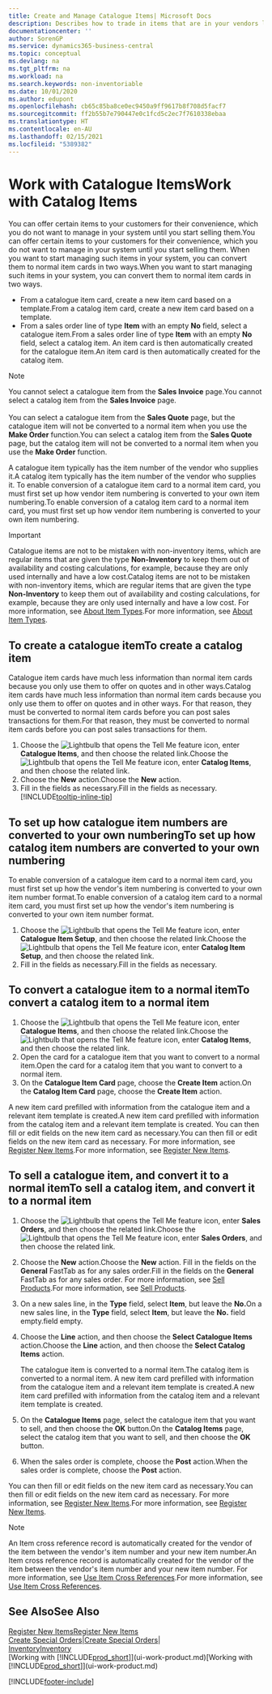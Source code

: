 ```yaml
---
title: Create and Manage Catalogue Items| Microsoft Docs
description: Describes how to trade in items that are in your vendors list of items but not in your own list of items.
documentationcenter: ''
author: SorenGP
ms.service: dynamics365-business-central
ms.topic: conceptual
ms.devlang: na
ms.tgt_pltfrm: na
ms.workload: na
ms.search.keywords: non-inventoriable
ms.date: 10/01/2020
ms.author: edupont
ms.openlocfilehash: cb65c85ba8ce0ec9450a9ff9617b8f708d5facf7
ms.sourcegitcommit: ff2b55b7e790447e0c1fcd5c2ec7f7610338ebaa
ms.translationtype: HT
ms.contentlocale: en-AU
ms.lasthandoff: 02/15/2021
ms.locfileid: "5389382"
---
```

# <a name="work-with-catalog-items"></a><span data-ttu-id="19ebd-103">Work with Catalogue Items</span><span class="sxs-lookup"><span data-stu-id="19ebd-103">Work with Catalog Items</span></span>
<span data-ttu-id="19ebd-104">You can offer certain items to your customers for their convenience, which you do not want to manage in your system until you start selling them.</span><span class="sxs-lookup"><span data-stu-id="19ebd-104">You can offer certain items to your customers for their convenience, which you do not want to manage in your system until you start selling them.</span></span> <span data-ttu-id="19ebd-105">When you want to start managing such items in your system, you can convert them to normal item cards in two ways.</span><span class="sxs-lookup"><span data-stu-id="19ebd-105">When you want to start managing such items in your system, you can convert them to normal item cards in two ways.</span></span>

* <span data-ttu-id="19ebd-106">From a catalogue item card, create a new item card based on a template.</span><span class="sxs-lookup"><span data-stu-id="19ebd-106">From a catalog item card, create a new item card based on a template.</span></span>
* <span data-ttu-id="19ebd-107">From a sales order line of type **Item** with an empty **No** field, select a catalogue item.</span><span class="sxs-lookup"><span data-stu-id="19ebd-107">From a sales order line of type **Item** with an empty **No** field, select a catalog item.</span></span> <span data-ttu-id="19ebd-108">An item card is then automatically created for the catalogue item.</span><span class="sxs-lookup"><span data-stu-id="19ebd-108">An item card is then automatically created for the catalog item.</span></span>

> [!NOTE]  
> <span data-ttu-id="19ebd-109">You cannot select a catalogue item from the **Sales Invoice** page.</span><span class="sxs-lookup"><span data-stu-id="19ebd-109">You cannot select a catalog item from the **Sales Invoice** page.</span></span><br /><br />
> <span data-ttu-id="19ebd-110">You can select a catalogue item from the **Sales Quote** page, but the catalogue item will not be converted to a normal item when you use the **Make Order** function.</span><span class="sxs-lookup"><span data-stu-id="19ebd-110">You can select a catalog item from the **Sales Quote** page, but the catalog item will not be converted to a normal item when you use the **Make Order** function.</span></span>

<span data-ttu-id="19ebd-111">A catalogue item typically has the item number of the vendor who supplies it.</span><span class="sxs-lookup"><span data-stu-id="19ebd-111">A catalog item typically has the item number of the vendor who supplies it.</span></span> <span data-ttu-id="19ebd-112">To enable conversion of a catalogue item card to a normal item card, you must first set up how vendor item numbering is converted to your own item numbering.</span><span class="sxs-lookup"><span data-stu-id="19ebd-112">To enable conversion of a catalog item card to a normal item card, you must first set up how vendor item numbering is converted to your own item numbering.</span></span>   

> [!Important]
> <span data-ttu-id="19ebd-113">Catalogue items are not to be mistaken with non-inventory items, which are regular items that are given the type **Non-Inventory** to keep them out of availability and costing calculations, for example, because they are only used internally and have a low cost.</span><span class="sxs-lookup"><span data-stu-id="19ebd-113">Catalog items are not to be mistaken with non-inventory items, which are regular items that are given the type **Non-Inventory** to keep them out of availability and costing calculations, for example, because they are only used internally and have a low cost.</span></span> <span data-ttu-id="19ebd-114">For more information, see [About Item Types](inventory-about-item-types.md).</span><span class="sxs-lookup"><span data-stu-id="19ebd-114">For more information, see [About Item Types](inventory-about-item-types.md).</span></span>

## <a name="to-create-a-catalog-item"></a><span data-ttu-id="19ebd-115">To create a catalogue item</span><span class="sxs-lookup"><span data-stu-id="19ebd-115">To create a catalog item</span></span>
<span data-ttu-id="19ebd-116">Catalogue item cards have much less information than normal item cards because you only use them to offer on quotes and in other ways.</span><span class="sxs-lookup"><span data-stu-id="19ebd-116">Catalog item cards have much less information than normal item cards because you only use them to offer on quotes and in other ways.</span></span> <span data-ttu-id="19ebd-117">For that reason, they must be converted to normal item cards before you can post sales transactions for them.</span><span class="sxs-lookup"><span data-stu-id="19ebd-117">For that reason, they must be converted to normal item cards before you can post sales transactions for them.</span></span>

1. <span data-ttu-id="19ebd-118">Choose the ![Lightbulb that opens the Tell Me feature](media/ui-search/search_small.png "Tell me what you want to do") icon, enter **Catalogue Items**, and then choose the related link.</span><span class="sxs-lookup"><span data-stu-id="19ebd-118">Choose the ![Lightbulb that opens the Tell Me feature](media/ui-search/search_small.png "Tell me what you want to do") icon, enter **Catalog Items**, and then choose the related link.</span></span>
2. <span data-ttu-id="19ebd-119">Choose the **New** action.</span><span class="sxs-lookup"><span data-stu-id="19ebd-119">Choose the **New** action.</span></span>
3. <span data-ttu-id="19ebd-120">Fill in the fields as necessary.</span><span class="sxs-lookup"><span data-stu-id="19ebd-120">Fill in the fields as necessary.</span></span> [!INCLUDE[tooltip-inline-tip](includes/tooltip-inline-tip_md.md)]

## <a name="to-set-up-how-catalog-item-numbers-are-converted-to-your-own-numbering"></a><span data-ttu-id="19ebd-121">To set up how catalogue item numbers are converted to your own numbering</span><span class="sxs-lookup"><span data-stu-id="19ebd-121">To set up how catalog item numbers are converted to your own numbering</span></span>
<span data-ttu-id="19ebd-122">To enable conversion of a catalogue item card to a normal item card, you must first set up how the vendor's item numbering is converted to your own item number format.</span><span class="sxs-lookup"><span data-stu-id="19ebd-122">To enable conversion of a catalog item card to a normal item card, you must first set up how the vendor's item numbering is converted to your own item number format.</span></span>

1. <span data-ttu-id="19ebd-123">Choose the ![Lightbulb that opens the Tell Me feature](media/ui-search/search_small.png "Tell me what you want to do") icon, enter **Catalogue Item Setup**, and then choose the related link.</span><span class="sxs-lookup"><span data-stu-id="19ebd-123">Choose the ![Lightbulb that opens the Tell Me feature](media/ui-search/search_small.png "Tell me what you want to do") icon, enter **Catalog Item Setup**, and then choose the related link.</span></span>
2. <span data-ttu-id="19ebd-124">Fill in the fields as necessary.</span><span class="sxs-lookup"><span data-stu-id="19ebd-124">Fill in the fields as necessary.</span></span>

## <a name="to-convert-a-catalog-item-to-a-normal-item"></a><span data-ttu-id="19ebd-125">To convert a catalogue item to a normal item</span><span class="sxs-lookup"><span data-stu-id="19ebd-125">To convert a catalog item to a normal item</span></span>
1. <span data-ttu-id="19ebd-126">Choose the ![Lightbulb that opens the Tell Me feature](media/ui-search/search_small.png "Tell me what you want to do") icon, enter **Catalogue Items**, and then choose the related link.</span><span class="sxs-lookup"><span data-stu-id="19ebd-126">Choose the ![Lightbulb that opens the Tell Me feature](media/ui-search/search_small.png "Tell me what you want to do") icon, enter **Catalog Items**, and then choose the related link.</span></span>
2. <span data-ttu-id="19ebd-127">Open the card for a catalogue item that you want to convert to a normal item.</span><span class="sxs-lookup"><span data-stu-id="19ebd-127">Open the card for a catalog item that you want to convert to a normal item.</span></span>
3. <span data-ttu-id="19ebd-128">On the **Catalogue Item Card** page, choose the **Create Item** action.</span><span class="sxs-lookup"><span data-stu-id="19ebd-128">On the **Catalog Item Card** page, choose the **Create Item** action.</span></span>

<span data-ttu-id="19ebd-129">A new item card prefilled with information from the catalogue item and a relevant item template is created.</span><span class="sxs-lookup"><span data-stu-id="19ebd-129">A new item card prefilled with information from the catalog item and a relevant item template is created.</span></span> <span data-ttu-id="19ebd-130">You can then fill or edit fields on the new item card as necessary.</span><span class="sxs-lookup"><span data-stu-id="19ebd-130">You can then fill or edit fields on the new item card as necessary.</span></span> <span data-ttu-id="19ebd-131">For more information, see [Register New Items](inventory-how-register-new-items.md).</span><span class="sxs-lookup"><span data-stu-id="19ebd-131">For more information, see [Register New Items](inventory-how-register-new-items.md).</span></span>

## <a name="to-sell-a-catalog-item-and-convert-it-to-a-normal-item"></a><span data-ttu-id="19ebd-132">To sell a catalogue item, and convert it to a normal item</span><span class="sxs-lookup"><span data-stu-id="19ebd-132">To sell a catalog item, and convert it to a normal item</span></span>
1. <span data-ttu-id="19ebd-133">Choose the ![Lightbulb that opens the Tell Me feature](media/ui-search/search_small.png "Tell me what you want to do") icon, enter **Sales Orders**, and then choose the related link.</span><span class="sxs-lookup"><span data-stu-id="19ebd-133">Choose the ![Lightbulb that opens the Tell Me feature](media/ui-search/search_small.png "Tell me what you want to do") icon, enter **Sales Orders**, and then choose the related link.</span></span>
2. <span data-ttu-id="19ebd-134">Choose the **New** action.</span><span class="sxs-lookup"><span data-stu-id="19ebd-134">Choose the **New** action.</span></span> <span data-ttu-id="19ebd-135">Fill in the fields on the **General** FastTab as for any sales order.</span><span class="sxs-lookup"><span data-stu-id="19ebd-135">Fill in the fields on the **General** FastTab as for any sales order.</span></span> <span data-ttu-id="19ebd-136">For more information, see [Sell Products](sales-how-sell-products.md).</span><span class="sxs-lookup"><span data-stu-id="19ebd-136">For more information, see [Sell Products](sales-how-sell-products.md).</span></span>
3. <span data-ttu-id="19ebd-137">On a new sales line, in the **Type** field, select **Item**, but leave the **No.**</span><span class="sxs-lookup"><span data-stu-id="19ebd-137">On a new sales line, in the **Type** field, select **Item**, but leave the **No.**</span></span> <span data-ttu-id="19ebd-138">field empty.</span><span class="sxs-lookup"><span data-stu-id="19ebd-138">field empty.</span></span>
4. <span data-ttu-id="19ebd-139">Choose the **Line** action, and then choose the **Select Catalogue Items** action.</span><span class="sxs-lookup"><span data-stu-id="19ebd-139">Choose the **Line** action, and then choose the **Select Catalog Items** action.</span></span>

    <span data-ttu-id="19ebd-140">The catalogue item is converted to a normal item.</span><span class="sxs-lookup"><span data-stu-id="19ebd-140">The catalog item is converted to a normal item.</span></span> <span data-ttu-id="19ebd-141">A new item card prefilled with information from the catalogue item and a relevant item template is created.</span><span class="sxs-lookup"><span data-stu-id="19ebd-141">A new item card prefilled with information from the catalog item and a relevant item template is created.</span></span>
5. <span data-ttu-id="19ebd-142">On the **Catalogue Items** page, select the catalogue item that you want to sell, and then choose the **OK** button.</span><span class="sxs-lookup"><span data-stu-id="19ebd-142">On the **Catalog Items** page, select the catalog item that you want to sell, and then choose the **OK** button.</span></span>
6. <span data-ttu-id="19ebd-143">When the sales order is complete, choose the **Post** action.</span><span class="sxs-lookup"><span data-stu-id="19ebd-143">When the sales order is complete, choose the **Post** action.</span></span>

<span data-ttu-id="19ebd-144">You can then fill or edit fields on the new item card as necessary.</span><span class="sxs-lookup"><span data-stu-id="19ebd-144">You can then fill or edit fields on the new item card as necessary.</span></span> <span data-ttu-id="19ebd-145">For more information, see [Register New Items](inventory-how-register-new-items.md).</span><span class="sxs-lookup"><span data-stu-id="19ebd-145">For more information, see [Register New Items](inventory-how-register-new-items.md).</span></span>

> [!NOTE]  
>   <span data-ttu-id="19ebd-146">An Item cross reference record is automatically created for the vendor of the item between the vendor's item number and your new item number.</span><span class="sxs-lookup"><span data-stu-id="19ebd-146">An Item cross reference record is automatically created for the vendor of the item between the vendor's item number and your new item number.</span></span> <span data-ttu-id="19ebd-147">For more information, see [Use Item Cross References](inventory-how-use-item-cross-refs.md).</span><span class="sxs-lookup"><span data-stu-id="19ebd-147">For more information, see [Use Item Cross References](inventory-how-use-item-cross-refs.md).</span></span>

## <a name="see-also"></a><span data-ttu-id="19ebd-148">See Also</span><span class="sxs-lookup"><span data-stu-id="19ebd-148">See Also</span></span>
[<span data-ttu-id="19ebd-149">Register New Items</span><span class="sxs-lookup"><span data-stu-id="19ebd-149">Register New Items</span></span>](inventory-how-register-new-items.md)  
<span data-ttu-id="19ebd-150">[Create Special Orders](sales-how-to-create-special-orders.md)|</span><span class="sxs-lookup"><span data-stu-id="19ebd-150">[Create Special Orders](sales-how-to-create-special-orders.md)|</span></span>  
[<span data-ttu-id="19ebd-151">Inventory</span><span class="sxs-lookup"><span data-stu-id="19ebd-151">Inventory</span></span>](inventory-manage-inventory.md)  
<span data-ttu-id="19ebd-152">[Working with [!INCLUDE[prod_short](includes/prod_short.md)]](ui-work-product.md)</span><span class="sxs-lookup"><span data-stu-id="19ebd-152">[Working with [!INCLUDE[prod_short](includes/prod_short.md)]](ui-work-product.md)</span></span>


[!INCLUDE[footer-include](includes/footer-banner.md)]